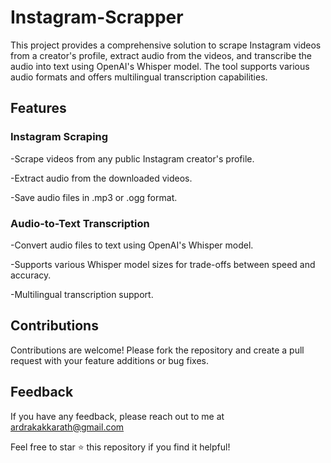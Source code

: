 
# Instagram-Scrapper

This project provides a comprehensive solution to scrape Instagram videos from a creator's profile, extract audio from the videos, and transcribe the audio into text using OpenAI's Whisper model. The tool supports various audio formats and offers multilingual transcription capabilities.


## Features

### Instagram Scraping

-Scrape videos from any public Instagram creator's profile.

-Extract audio from the downloaded videos.

-Save audio files in .mp3 or .ogg format.

### Audio-to-Text Transcription

-Convert audio files to text using OpenAI's Whisper model.

-Supports various Whisper model sizes for trade-offs between speed and accuracy.

-Multilingual transcription support.
## Contributions

Contributions are welcome! Please fork the repository and create a pull request with your feature additions or bug fixes.
## Feedback


If you have any feedback, please reach out to me at ardrakakkarath@gmail.com

Feel free to star ⭐ this repository if you find it helpful!

